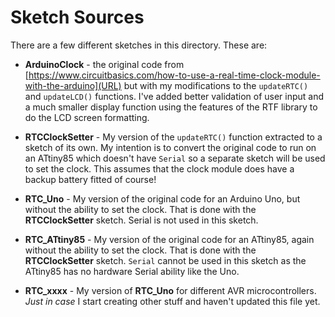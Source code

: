 # Sketch Sources
There are a few different sketches in this directory. These are:

  * **ArduinoClock** - the original code from [https://www.circuitbasics.com/how-to-use-a-real-time-clock-module-with-the-arduino](URL) but with my modifications to the ``updateRTC()`` and ``updateLCD()`` functions. I've added better validation of user input and a much smaller display function using the features of the RTF library to do the LCD screen formatting.

  * **RTCClockSetter** - My version of the ``updateRTC()`` function extracted to a sketch of its own. My intention is to convert the original code to run on an ATtiny85 which doesn't have ``Serial`` so a separate sketch will be used to set the clock. This assumes that the clock module does have a backup battery fitted of course!

  * **RTC_Uno** - My version of the original code for an Arduino Uno, but without the ability to set the clock. That is done with the **RTCClockSetter** sketch. Serial is not used in this sketch.

  * **RTC_ATtiny85** - My version of the original code for an ATtiny85, again without the ability to set the clock. That is done with the **RTCClockSetter** sketch. ``Serial`` cannot be used in this sketch as the ATtiny85 has no hardware Serial ability like the Uno.

  * **RTC_xxxx** - My version of **RTC_Uno** for different AVR microcontrollers. _Just in case_ I start creating other stuff and haven't updated this file yet.

